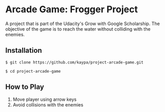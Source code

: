 # Arcade Game: Frogger Project

A project that is part of the Udacity's Grow with Google Scholarship. The objective of the game is to reach the water without colliding with the enemies.

## Installation

`$ git clone
https://github.com/kaypa/project-arcade-game.git`

`$ cd project-arcade-game`

## How to Play

1. Move player using arrow keys
2. Avoid collisions with the enemies
